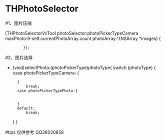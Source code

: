 # THPhotoSelector
#1、图片压缩

 [THPhotoSelectorVcTool photoSelector:photoPickerTypeCamera maxPhoto:9-self.currentPhotoArray.count photoArray:^(NSArray *images) {
             
            }];
#2、图片选择
- (void)selectPhoto:(photoPickerType)photoType{
    switch (photoType) {
        case photoPickerTypeCamera:
        {
            
            
        }
            break;
        case photoPickerTypePhoto:{
          
          
        }
        default:
            break;
    }
}



#tips
仅供参考
QQ38020858
